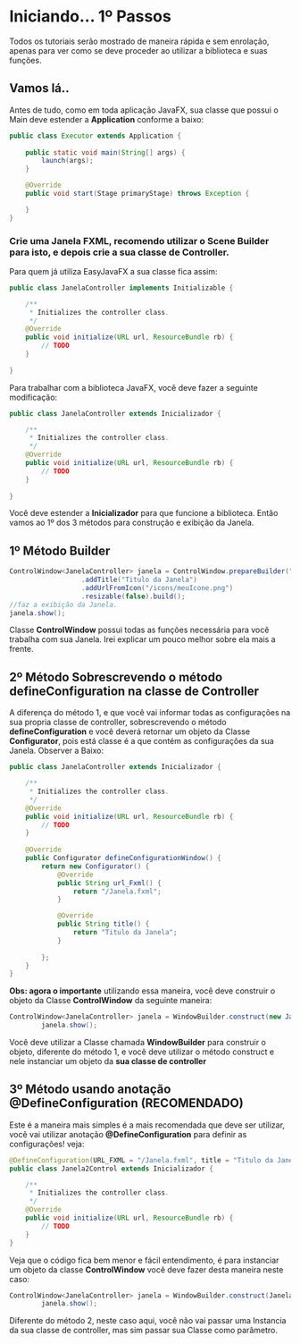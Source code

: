 # Iniciando... 1º Passos
Todos os tutoriais serão mostrado de maneira rápida e sem enrolação, apenas para ver como se deve proceder ao utilizar a biblioteca e suas funções.
## Vamos lá..
Antes de tudo, como em toda aplicação JavaFX, sua classe que possui o Main deve estender a **Application** conforme a baixo:
```java
public class Executor extends Application {
    
    public static void main(String[] args) {
        launch(args);
    }

    @Override
    public void start(Stage primaryStage) throws Exception {

    }
}
```
### Crie uma Janela FXML, recomendo utilizar o Scene Builder para isto, e depois crie a sua classe de Controller.
Para quem já utiliza EasyJavaFX a sua classe fica assim:

```java
public class JanelaController implements Initializable {

    /**
     * Initializes the controller class.
     */
    @Override
    public void initialize(URL url, ResourceBundle rb) {
        // TODO
    }
    
}
```
Para trabalhar com a biblioteca JavaFX, você deve fazer a seguinte modificação:

```java
public class JanelaController extends Inicializador {

    /**
     * Initializes the controller class.
     */
    @Override
    public void initialize(URL url, ResourceBundle rb) {
        // TODO
    }
    
}
```

Você deve estender a **Inicializador** para que funcione a biblioteca. Então vamos ao 1º dos 3 métodos para construção e exibição da Janela.

## 1º Método Builder

```java
ControlWindow<JanelaController> janela = ControlWindow.prepareBuilder("/Janela.fxml")
                  .addTitle("Titulo da Janela")
                  .addUrlFromIcon("/icons/meuIcone.png")
                  .resizable(false).build();
//faz a exibição da Janela.
janela.show();
```

Classe **ControlWindow** possui todas as funções necessária para você trabalha com sua Janela. Irei explicar um pouco melhor sobre ela mais a frente.

## 2º Método Sobrescrevendo o método defineConfiguration na classe de Controller

A diferença do método 1, e que você vai informar todas as configurações na sua propria classe de controller, sobrescrevendo o método **defineConfiguration** e você deverá retornar
um objeto da Classe **Configurator**, pois está classe é a que contém as configurações da sua Janela. Observer a Baixo:

```java
public class JanelaController extends Inicializador {

    /**
     * Initializes the controller class.
     */
    @Override
    public void initialize(URL url, ResourceBundle rb) {
        // TODO
    }
    
    @Override
    public Configurator defineConfigurationWindow() {
        return new Configurator() {
            @Override
            public String url_Fxml() {
                return "/Janela.fxml";
            }

            @Override
            public String title() {
                return "Titulo da Janela";
            }
            
        };
    }
}
```
**Obs: agora o importante** utilizando essa maneira, você deve construir o objeto da Classe **ControlWindow** da seguinte maneira:

```java
ControlWindow<JanelaController> janela = WindowBuilder.construct(new JanelaController());
        janela.show();
```
Você deve utilizar a Classe chamada **WindowBuilder** para construir o objeto, diferente do método 1, e você deve utilizar o método construct e nele instanciar um objeto da **sua classe de controller**

## 3º Método usando anotação @DefineConfiguration (RECOMENDADO)

Este é a maneira mais simples é a mais recomendada que deve ser utilizar, você vai utilizar anotação **@DefineConfiguration** para definir as configurações! veja:

```java
@DefineConfiguration(URL_FXML = "/Janela.fxml", title = "Titulo da Janela")
public class Janela2Control extends Inicializador {

    /**
     * Initializes the controller class.
     */
    @Override
    public void initialize(URL url, ResourceBundle rb) {
        // TODO
    }
}
```
Veja que o código fica bem menor e fácil entendimento, é para instanciar um objeto da classe **ControlWindow** você deve fazer desta maneira neste caso:

```java
ControlWindow<JanelaController> janela = WindowBuilder.construct(JanelaController.class);
        janela.show();
```
Diferente do método 2, neste caso aqui, você não vai passar uma Instancia da sua classe de controller, mas sim passar sua Classe como parâmetro.

